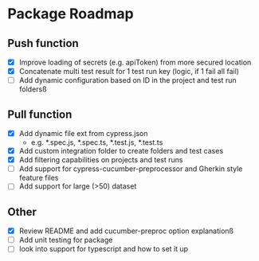 # Package Roadmap
## Push function
* [x] Improve loading of secrets (e.g. apiToken) from more secured location
* [x] Concatenate multi test result for 1 test run key (logic, if 1 fail all fail)
* [ ] Add dynamic configuration based on ID in the project and test run foldersß

## Pull function
* [x] Add dynamic file ext from cypress.json
  * e.g. *.spec.js, *.spec.ts, *.test.js, *.test.ts
* [x] Add custom integration folder to create folders and test cases
* [x] Add filtering capabilities on projects and test runs
* [ ] Add support for cypress-cucumber-preprocessor and Gherkin style feature files
* [ ] Add support for large (>50) dataset

## Other
* [x] Review README and add cucumber-preproc option explanationß
* [ ] Add unit testing for package
* [ ] look into support for typescript and how to set it up